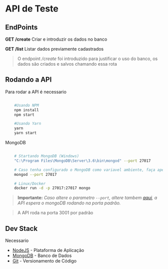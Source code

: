 # API de Teste


## EndPoints

**GET /create**
Criar e introduzir os dados no banco


**GET /list**
Listar dados previamente cadastrados


> O endpoint */create* foi introduzido para justificar o uso do banco, os dados são criados e salvos chamando essa rota


## Rodando a API
Para rodar a API é necessario
```bash

    #Usando NPM
    npm install
    npm start

    #Usando Yarn
    yarn
    yarn start
```       

MongoDB
```bash

    # Startando MongoDB (Windows)
    "C:\Program Files\MongoDB\Server\3.6\bin\mongod" --port 27017

    # Caso tenha configurado o MongoDB como variavel ambiente, faça apenas (Windows)
    mongod --port 27017

    # Linux/Docker
    docker run -d -p 27017:27017 mongo

```  

> **Importante:** *Caso altere o parametro ```--port```, altere tambem [aqui](./db.js), a API espera o mongoDB rodando na porta padrão.*

> A API roda na porta 3001 por padrão


## Dev Stack
Necessario

* [NodeJS](https://nodejs.org/en/) - Plataforma de Aplicação
* [MongoDB](https://www.mongodb.com/download-center#community) - Banco de Dados
* [Git](https://git-scm.com/downloads) - Versionamento de Código